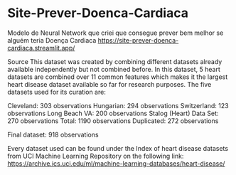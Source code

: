 # Site-Prever-Doenca-Cardiaca
Modelo de Neural Network que criei que consegue prever bem melhor se alguém teria Doença Cardiaca
https://site-prever-doenca-cardiaca.streamlit.app/

Source
This dataset was created by combining different datasets already available independently but not combined before. In this dataset, 5 heart datasets are combined over 11 common features which makes it the largest heart disease dataset available so far for research purposes. The five datasets used for its curation are:

Cleveland: 303 observations
Hungarian: 294 observations
Switzerland: 123 observations
Long Beach VA: 200 observations
Stalog (Heart) Data Set: 270 observations
Total: 1190 observations
Duplicated: 272 observations

Final dataset: 918 observations

Every dataset used can be found under the Index of heart disease datasets from UCI Machine Learning Repository on the following link: https://archive.ics.uci.edu/ml/machine-learning-databases/heart-disease/
